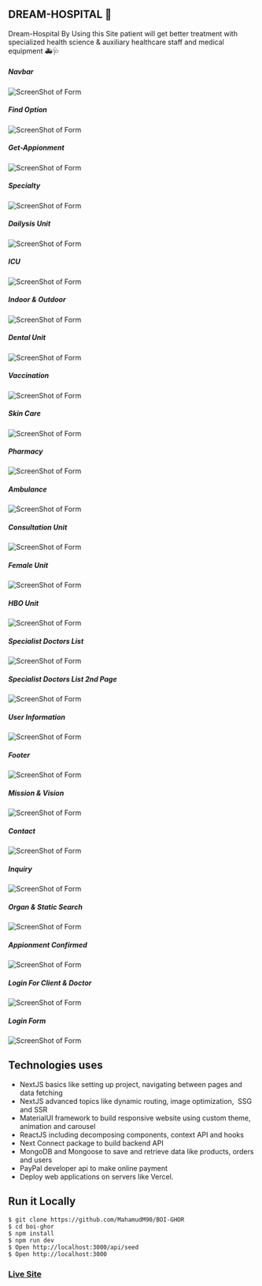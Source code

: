 ## DREAM-HOSPITAL 🏥

Dream-Hospital By Using this Site patient will get better treatment with specialized health science & auxiliary healthcare staff and medical equipment 🚑🩺



##### Navbar
![ScreenShot of Form](screenshots/a.png)



   
##### Find Option
![ScreenShot of Form](screenshots/b.png)





##### Get-Appionment
![ScreenShot of Form](screenshots/c.png)




##### Specialty
![ScreenShot of Form](screenshots/d.png)




##### Dailysis Unit
![ScreenShot of Form](screenshots/e.png)





##### ICU
![ScreenShot of Form](screenshots/f.png)





##### Indoor & Outdoor
![ScreenShot of Form](screenshots/g.png)




##### Dental Unit
![ScreenShot of Form](screenshots/h.png)



##### Vaccination 
![ScreenShot of Form](screenshots/i.png)



##### Skin Care
![ScreenShot of Form](screenshots/j.png)




##### Pharmacy
![ScreenShot of Form](screenshots/k.png)



##### Ambulance
![ScreenShot of Form](screenshots/l.png)





##### Consultation Unit
![ScreenShot of Form](screenshots/m.png)




##### Female Unit
![ScreenShot of Form](screenshots/n.png)




##### HBO Unit
![ScreenShot of Form](screenshots/o.png)




##### Specialist Doctors List
![ScreenShot of Form](screenshots/p.png)



##### Specialist Doctors List 2nd Page
![ScreenShot of Form](screenshots/q.png)




##### User Information
![ScreenShot of Form](screenshots/r.png)




##### Footer
![ScreenShot of Form](screenshots/s.png)



##### Mission & Vision
![ScreenShot of Form](screenshots/t.png)


##### Contact
![ScreenShot of Form](screenshots/w.png)



##### Inquiry
![ScreenShot of Form](screenshots/x.png)



##### Organ & Static Search
![ScreenShot of Form](screenshots/y.png)



##### Appionment Confirmed
![ScreenShot of Form](screenshots/z.png)



##### Login For Client & Doctor
![ScreenShot of Form](screenshots/lol.png)


##### Login Form
![ScreenShot of Form](screenshots/lala.png)


## Technologies uses
 - NextJS basics like setting up project, navigating between pages and data fetching
 - NextJS advanced topics like dynamic routing, image optimization,  SSG and SSR
 - MaterialUI framework to build responsive website using custom theme, animation and carousel
 - ReactJS including decomposing components, context API and hooks
 - Next Connect package to build backend API
 - MongoDB and Mongoose to save and retrieve data like products, orders and users
 - PayPal developer api to make online payment
 - Deploy web applications on servers like Vercel.




## Run it Locally
```
$ git clone https://github.com/MahamudM90/BOI-GHOR
$ cd boi-ghor
$ npm install
$ npm run dev
$ Open http://localhost:3000/api/seed
$ Open http://localhost:3000
```
   ###    [Live Site](https://boighorss.vercel.app/?fbclid=IwAR3f1UHUDWg0-41u_pPRq8vSZSZVpnMLtsQ1u3CvYKDppGGCBV4HO2ea-dk)

